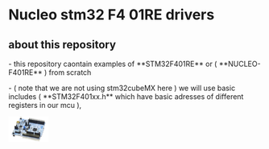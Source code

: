 # Nucleo stm32 F4 01RE drivers
## about this repository
<div>
	<div>
		<a align="left"> 
			<p>- this repository caontain examples of **STM32F401RE** or ( **NUCLEO-F401RE** ) from scratch </p>
			<p>- ( note that we are not using stm32cubeMX here )
we will use basic includes ( **STM32F401xx.h** which have basic adresses of different registers in our mcu ),</p> 
		</a>
		<a align="right"> <img src="nucleo64.png" alt="Portfolio" width="80" height="50"> </a>
	<div>
 </div>
 
